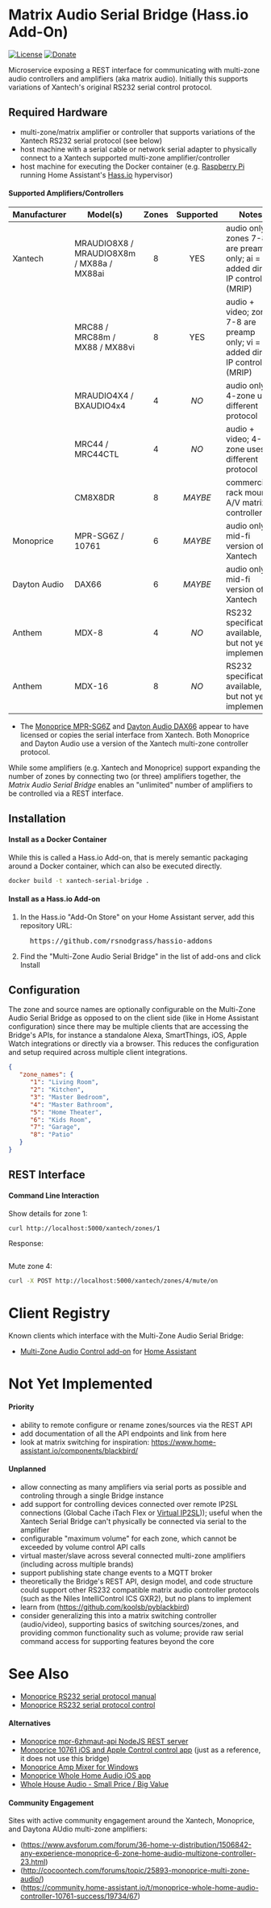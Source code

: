 # Matrix Audio Serial Bridge (Hass.io Add-On)

[![License](https://img.shields.io/badge/License-Apache%202.0-blue.svg)](https://opensource.org/licenses/Apache-2.0)
[![Donate](https://img.shields.io/badge/Donate-PayPal-green.svg)](https://www.paypal.com/cgi-bin/webscr?cmd=_donations&business=WREP29UDAMB6G)

Microservice exposing a REST interface for communicating with multi-zone audio
controllers and amplifiers (aka matrix audio). Initially this supports variations
of Xantech's original RS232 serial control protocol.

## Required Hardware
 
* multi-zone/matrix amplifier or controller that supports variations of the Xantech RS232 serial protocol (see below)
* host machine with a serial cable or network serial adapter to physically connect to a Xantech supported multi-zone amplifier/controller
* host machine for executing the Docker container (e.g. [Raspberry Pi](https://www.raspberrypi.org/) running Home Assistant's [Hass.io](https://www.home-assistant.io/hassio/) hypervisor)

#### Supported Amplifiers/Controllers

| Manufacturer  | Model(s)                        | Zones | Supported | Notes |
| ------------- | ------------------------------- |:-----:|:---------:| ----- |
| Xantech       | MRAUDIO8X8 / MRAUDIO8X8m / MX88a / MX88ai | 8     | YES       | audio only; zones 7-8 are preamp only; ai = added direct IP control (MRIP) |
|               | MRC88 / MRC88m / MX88 / MX88vi | 8     | YES       | audio + video; zones 7-8 are preamp only; vi = added direct IP control (MRIP) |
|               | MRAUDIO4X4 / BXAUDIO4x4         | 4     | *NO*      | audio only; 4-zone uses different protocol |
|               | MRC44 / MRC44CTL                | 4     | *NO*      | audio + video; 4-zone uses different protocol |
|               | CM8X8DR                         | 8     | *MAYBE*   | commercial rack mount A/V matrix controller |
| Monoprice     | MPR-SG6Z / 10761                | 6     | *MAYBE*   | audio only; mid-fi version of Xantech |
| Dayton Audio  | DAX66                           | 6     | *MAYBE*   | audio only; mid-fi version of Xantech |
| Anthem        | MDX-8                           | 4     | *NO*      | RS232 specification available, but not yet implemented |
| Anthem        | MDX-16                          | 8     | *NO*      | RS232 specification available, but not yet implemented |

* The [Monoprice MPR-SG6Z](https://www.monoprice.com/product?p_id=10761) and
  [Dayton Audio DAX66](https://www.parts-express.com/dayton-audio-dax66-6-source-6-room-distributed-whole-house-audio-system-with-keypads-25-wpc--300-585)
  appear to have licensed or copies the serial interface from Xantech. Both Monoprice
  and Dayton Audio use a version of the Xantech multi-zone controller protocol.

While some amplifiers (e.g. Xantech and Monoprice) support expanding the number of zones
by connecting two (or three) amplifiers together, the *Matrix Audio Serial Bridge* enables
an "unlimited" number of amplifiers to be controlled via a REST interface.

## Installation

#### Install as a Docker Container

While this is called a Hass.io Add-on, that is merely semantic packaging around a Docker container,
which can also be executed directly.

```bash
docker build -t xantech-serial-bridge .
```

#### Install as a Hass.io Add-on

1. In the Hass.io "Add-On Store" on your Home Assistant server, add this repository URL:
<pre>
     https://github.com/rsnodgrass/hassio-addons
</pre>

2. Find the "Multi-Zone Audio Serial Bridge" in the list of add-ons and click Install

## Configuration

The zone and source names are optionally configurable on the Multi-Zone Audio Serial Bridge
as opposed to on the client side (like in Home Assistant configuration) since there may
be multiple clients that are accessing the Bridge's APIs, for instance a standalone
Alexa, SmartThings, iOS, Apple Watch integrations or directly via a browser. This reduces
the configuration and setup required across multiple client integrations.

```json
{ 
   "zone_names": {
      "1": "Living Room",
      "2": "Kitchen",
      "3": "Master Bedroom",
      "4": "Master Bathroom",
      "5": "Home Theater",
      "6": "Kids Room",
      "7": "Garage",
      "8": "Patio"
   }
}
```

## REST Interface 

#### Command Line Interaction

Show details for zone 1:

```bash
curl http://localhost:5000/xantech/zones/1
```

Response:

```json
```

Mute zone 4:

```bash
curl -X POST http://localhost:5000/xantech/zones/4/mute/on
```

# Client Registry

Known clients which interface with the Multi-Zone Audio Serial Bridge:

* [Multi-Zone Audio Control add-on](https://github.com/rsnodgrass/hass-integrations/tree/master/custom_components/xantech_mza) for [Home Assistant](https://home-assistant.io)

# Not Yet Implemented

#### Priority

* ability to remote configure or rename zones/sources via the REST API
* add documentation of all the API endpoints and link from here
* look at matrix switching for inspiration: https://www.home-assistant.io/components/blackbird/

#### Unplanned

* allow connecting as many amplifiers via serial ports as possible and controling through a single Bridge instance
* add support for controlling devices connected over remote IP2SL connections (Global Cache iTach Flex or [Virtual IP2SL](https://github.com/rsnodgrass/virtual-ip2sl))); useful when the Xantech Serial Bridge can't physically be connected via serial to the amplifier
* configurable "maximum volume" for each zone, which cannot be exceeded by volume control API calls
* virtual master/slave across several connected multi-zone amplifiers (including across multiple brands)
* support publishing state change events to a MQTT broker
* theoretically the Bridge's REST API, design model, and code structure could support other RS232 compatible matrix audio controller protocols (such as the Niles IntelliControl ICS GXR2), but no plans to implement
* learn from (https://github.com/koolsb/pyblackbird)
* consider generalizing this into a matrix switching controller (audio/video), supporting basics of switching sources/zones, and providing common functionality such as volume; provide raw serial command access for supporting features beyond the core

# See Also

* [Monoprice RS232 serial protocol manual](doc/Monoprice-RS232-Manual.pdf)
* [Monoprice RS232 serial protocol control](doc/Monoprice-RS232-Control.pdf)

#### Alternatives

* [Monoprice mpr-6zhmaut-api NodeJS REST server](https://github.com/jnewland/mpr-6zhmaut-api)
* [Monoprice 10761 iOS and Apple Control control app](https://apps.apple.com/us/app/monoprice-whole-home-audio/id1168858624) (just as a reference, it does not use this bridge)
* [Monoprice Amp Mixer for Windows](https://www.dropbox.com/s/aem6yck98etq9mb/MonoAmpV41.zip?file_subpath=%2FMonoAmpV41%2FMono.jpg)
* [Monoprice Whole Home Audio iOS app](https://apps.apple.com/us/app/monoprice-whole-home-audio/id1168858624)
* [Whole House Audio - Small Price / Big Value](https://chrisschuld.com/2019/05/whole-house-audio/)

#### Community Engagement

Sites with active community engagement around the Xantech, Monoprice, and Daytona AUdio
multi-zone amplifiers:

* (https://www.avsforum.com/forum/36-home-v-distribution/1506842-any-experience-monoprice-6-zone-home-audio-multizone-controller-23.html)
* (http://cocoontech.com/forums/topic/25893-monoprice-multi-zone-audio/)
* (https://community.home-assistant.io/t/monoprice-whole-home-audio-controller-10761-success/19734/67)
